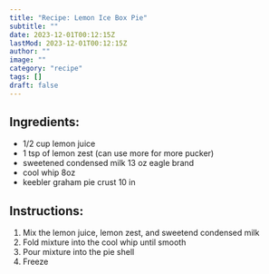```yaml
---
title: "Recipe: Lemon Ice Box Pie"
subtitle: ""
date: 2023-12-01T00:12:15Z
lastMod: 2023-12-01T00:12:15Z
author: ""
image: ""
category: "recipe"
tags: []
draft: false
---
```

## Ingredients:

- 1/2 cup lemon juice
- 1 tsp of lemon zest (can use more for more pucker)
- sweetened condensed milk 13 oz eagle brand
- cool whip 8oz
- keebler graham pie crust 10 in

## Instructions:

1. Mix the lemon juice, lemon zest, and sweetend condensed milk
1. Fold mixture into the cool whip until smooth
1. Pour mixture into the pie shell
1. Freeze

